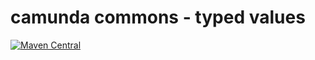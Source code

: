 # camunda commons - typed values

[![Maven Central](https://maven-badges.herokuapp.com/maven-central/org.camunda.commons/camunda-commons-typed-values/badge.svg)](https://maven-badges.herokuapp.com/maven-central/org.camunda.commons/camunda-commons-typed-values)


